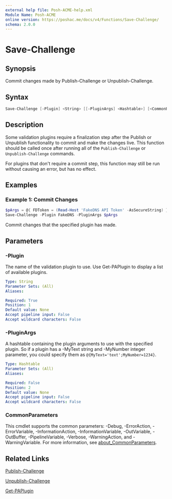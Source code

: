 ```yaml
---
external help file: Posh-ACME-help.xml
Module Name: Posh-ACME
online version: https://poshac.me/docs/v4/Functions/Save-Challenge/
schema: 2.0.0
---
```


# Save-Challenge

## Synopsis

Commit changes made by Publish-Challenge or Unpublish-Challenge.

## Syntax

```powershell
Save-Challenge [-Plugin] <String> [[-PluginArgs] <Hashtable>] [<CommonParameters>]
```

## Description

Some validation plugins require a finalization step after the Publish or Unpublish functionality to commit and make the changes live. This function should be called once after running all of the `Publish-Challenge` or `Unpublish-Challenge` commands.

For plugins that don't require a commit step, this function may still be run without causing an error, but has no effect.

## Examples

### Example 1: Commit Changes

```powershell
$pArgs = @{ FDToken = (Read-Host 'FakeDNS API Token' -AsSecureString) }
Save-Challenge -Plugin FakeDNS -PluginArgs $pArgs
```

Commit changes that the specified plugin has made.

## Parameters

### -Plugin
The name of the validation plugin to use.
Use Get-PAPlugin to display a list of available plugins.

```yaml
Type: String
Parameter Sets: (All)
Aliases:

Required: True
Position: 1
Default value: None
Accept pipeline input: False
Accept wildcard characters: False
```

### -PluginArgs
A hashtable containing the plugin arguments to use with the specified plugin.
So if a plugin has a -MyText string and -MyNumber integer parameter, you could specify them as `@{MyText='text';MyNumber=1234}`.

```yaml
Type: Hashtable
Parameter Sets: (All)
Aliases:

Required: False
Position: 2
Default value: None
Accept pipeline input: False
Accept wildcard characters: False
```

### CommonParameters
This cmdlet supports the common parameters: -Debug, -ErrorAction, -ErrorVariable, -InformationAction, -InformationVariable, -OutVariable, -OutBuffer, -PipelineVariable, -Verbose, -WarningAction, and -WarningVariable. For more information, see [about_CommonParameters](http://go.microsoft.com/fwlink/?LinkID=113216).

## Related Links

[Publish-Challenge](Publish-Challenge.md)

[Unpublish-Challenge](Unpublish-Challenge.md)

[Get-PAPlugin](Get-PAPlugin.md)
